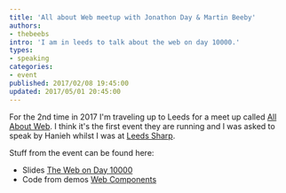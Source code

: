 ```yaml
---
title: 'All about Web meetup with Jonathon Day & Martin Beeby'
authors:
- thebeebs
intro: 'I am in leeds to talk about the web on day 10000.'
types:
- speaking
categories:
- event
published: 2017/02/08 19:45:00
updated: 2017/05/01 20:45:00
---
```


For the 2nd time in 2017 I'm traveling up to Leeds for a meet up called [All About Web](https://www.meetup.com/AllaboutWeb/events/234578978/). I think it's the first event 
they are running and I was asked to speak by Hanieh whilst I was at [Leeds Sharp](https://www.meetup.com/Leeds-Sharp/).

Stuff from the event can be found here:
* Slides [The Web on Day 10000](https://1drv.ms/p/s!AlEOpfeanUR1ru5ujxXJDFIjY2WlcA)
* Code from demos [Web Components](https://github.com/thebeebs/Hitchhikers-Guide-to-JavaScript)